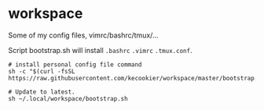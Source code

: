 # workspace
Some of my config files, vimrc/bashrc/tmux/...

Script bootstrap.sh will install `.bashrc` `.vimrc` `.tmux.conf`.
```shell
# install personal config file command
sh -c "$(curl -fsSL https://raw.githubusercontent.com/kecookier/workspace/master/bootstrap.sh)"

# Update to latest.
sh ~/.local/workspace/bootstrap.sh
```


